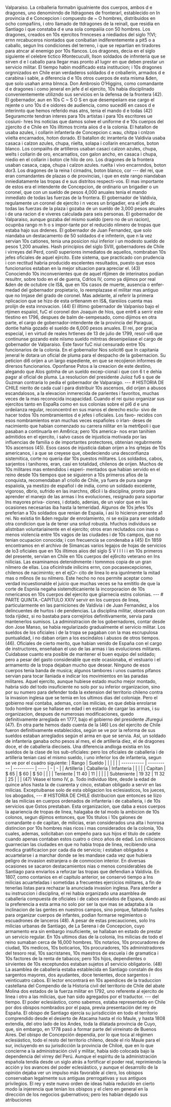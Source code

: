 Valparaiso. La cnballeria formabn igualniente dos cuerpos, ambos d e dragones, uno denominndo de Itdragones de fronterarl, establecido on In provincia d e Concepcion i compuesto de ~ O hombres, distribuidos en ocho compafiins, i otro llamado de ttdragones de la reinall, que residia en Santiago i que constaba d e una sola compaiiia con 50 hombres. Los dragones, creados en 10s ejercitos frnnceses a niediados del siglo ?(VI; ernn nrcabuceros niontados que conibatian indiferentemente a pit5 o a caballo, segun Ins condiciones del terreno, i que se repartian en tiradores para atncar al enemigo por 10s flancos. Los dragones, decia en el siglo siguiente el celebre tictico Rfontecuculli, llson soldados de infnnteria que se sirven d e l caballo para llegar mas pronto a1 lugnr en que deben prestar un servicio militar. El tiempo habin modificado esta institucion; i 10s dragones orgnnizados en Chile eran verdaderos soldados d e cnballerin, armados d e carabina i sable, a diferencia d e 10s otros cuerpos de esta misma &#x26;den, que solo usahan arma blnnca. Don Ambrosio O’Higgins, como comandante d e dragones i como jeneral en jefe d el ejercito, 10s habia disciplinado convenientemente utilizndo sus servicios en la defensa de la frontera (42). El gobernador, aun en 10s C ~ S O S en que desempeiiarn ese cargo el rejente o uno 10s d e oidores de audiencia, como sucedi6 en casos d e interinnto que hemos referido mas atns, tenia el mando d e todas (42) Seguramcnte tendran interes para 10s artistas i para 10s escritores ue cosiuni- hres Ins noticias que damos solwe el uniforme d e 10s cuerpos del zjjercito d e Chile en 10s illtimos trcinta aiios d e la colonia. El hatallon de usaba azules, i collarin infanterla de Concepcion c.wau, chitpa i cnlzon viielta encarnados, hoton dorado. El batallon dc inranterla de Valdivia usaba casaca i calzon azules, chupa, riielta, solapa i collarin encarnatlos, boton blanco. Los compaiihs de artilleros usaban casaci calzon azules, chupa, welts i collarin de oro, encarnatlos, con galon ancho, en casaca i chupa, niedio en el collarin i boton cle hilo de oro. Los dragones de la frontera usaban casaca, capa, chupa i calzon azules. ruelta i vivo encarnndos, boton dor3. Los dragones de la reina I cirnadns, boton blanco, cor --- del rei, que eran comandantes de plazas o de provincias, i que en este rango niandaban inniediatamente las tropas d e sus distritos respecti-vos. El mas importante de estos era el intendente de Concepcion, de ordinario un brigadier o un coronel, que con un sueldo de pesos 4,000 anuales tenia el mando inmediato de todas las fuerzas de la frontera. El gobernador de Valdivia, regulamente un coronel de ejercito i n veces un brigadier, era el jefe dc todas las fuerzas de la plaza i gozaba de un sueldo de 3,000 pesos anuales i de una racion d e viveres calculada para seis personas. El gobernador de Valparaiso, aunque gozaba del mismo sueldo (pero no de un racion), ocupnba rango m h o s impor-tante por el reducido nlimero de tropas que estaba hajo sus drdenes. El gobernador de Juan Fernandez, que solo niandaba un destacamento de 50 soldados d e infmterin, que n la vez servian 10s cationes, tenia una posicion niui inferior i un modesto sueldo de pesos 1,200 anuales. Hash principios del siglo SVIII, gobernadores de Chile i virreyes del Perd, coni0 superiores inmediatos de aquellos, nombraban 10s jefes oficiales de aquel ejircito. Este sistema, que practicado con prudencia i con rectitud habria producido escelentes resultados, puesto que esos funcionarios estaban en la mejor situacion para apreciar el. (43) Conociendo 10s inconvenientes que de aquel r6jimen de interinatos podian resultnr, sobre todo en el de guerra, Cdrlos IV, como ya dijimos por real &#x26;den de de octubre cle IS&#x26;, que en 10s casos de muerte, ausencia o enfer-medad del gobernador propietario, lo reemplazase el militar mas antiguo que no Imjase del grado de coronel. Mas adelante, al referir la primera nplicacion que se hizo de esta ortlenanm en IS&#x26;, tlareiiios cuenta mas prolijn de esta innovacion. (44) El illtimo gobernador de Valpaniso bajo el rtjimen espaiiol, fuC el coronel don Joaquin de hlos, que entr6 a serrir este tlestino en 1796, despues de balm de-sempesado, como dijimos en otra parte, el cargo de gobernador-intendente de la provincia del Paraguai, dontie hahia gozado el sueldo de 6,000 pesos anuales. El rei, por gracia especial, i en virtud de reales hrtlenes de 13 de julio de 1799, resol-vi6 que continunse gozando este niismo sueldo mitntras desenipeiiase el cargo de gobernador de Valparaiso. Este favor fuC niui censurado entre 10s funcionarios de la colonia. En el gobernailor Nos solicit6 que In capitania jeneral le dotara un oficial de pluma para el despacho de la gobernacion. Su peticion di6 orijen a un largo espediente, en que se recojieron informes de dirersos funcionarios. Oponfanse Pstos a la creacion de este destino, alegando que Alos gotnha de un sueldo excep-cional i que con 6 t e dehia pagsr al oficial de pluma. La resolucion del presidente Juiioz fu6 s que de Guzman contraria lo pedia el gobernador de Valparaigo. --- # HISTORIA DE CHILE nierito de cada cual i para distribuir 10s ascensos, did orijen a abusos escandalosos, a la elevacion inmerecida de parientes i favoritos, muchas veces de la mas reconocida incapacidad. Cuando el rei quiso organizar sus ejercitos tanto en EspaRa como en sus colonias sobre el pi6 d e una ordeiianza regular, reconcentrd en sus manos el derecho esclu- sivo de hacer todos 10s nombramientos d e jefes i oficiales. Los favo- recidos con esos nombramientos eran muchas veces espafioles o irlan- deses de nacimiento que habian comenzado su carrera niilitar en la metr6poli i que pasaban a continuarla en Am6rica; pero 10s america- nos eran tanihien admitidos en el ejercito, i salvo casos de injusticia motivada por las influencias de familia o de importantes protectores, obtenian regubrmente 10s ascensos (45). Esos casos de injusticia daban orijen a Ins qrtejas de 10s americanos, i a que se creyese que, obedeciendo una desconfianza sistemitica, corte no queria dar 10s puestos militares. Los soldados, cabos, sarjentos i tanihores, eran, casi en totalidad, chilenos de orijen. Muchos de 10s militares mas entendidos i esperi- mentados que habian servido en el reino desde 10s tiempos que se siguieron a 10s primeros afios de la conquista, recomendaban a1 criollo de Chile, ya fuera de pura sangre espaiiola, ya mestizo de espafiol i de india, como un soldado excelente, vigoroso, dbrio, sufrido en las inarchns, d6cil i la disciplina, pronto para aprender el manejo de las armas i Ins evoluciones, resignado para soportar Ins mayores priva- ciones, i dotado, adenias, de un valor que en las ocasiones necesarias iba hasta la temeridad. Algunos de 10s jefes 10s preferian a 10s soldados que renian de Espaiia, i asi lo hicieron presente a1 rei. No existia tin &#x26;den regular de enrolamiento, ni se exijia para ser soldado otra condicion que la de tener una snlud robusta. hfuchos individuos se alistnban voluntariainente en el ejercito; otros eran reclutados con inas o menos violencia entre 10s vagos de las ciudades i de 10s campos, que no tenian ocupacion conocida; i con frecuencia se condenaba a (45) En 1859 encontramos en el archivo de Simancas varios legajos de hojas de servicios de lo3 oficiales que en 10s illtimos aiios del siglo S V I I I i i en 10s primeros del presente, servian en Chile en 10s cuerpos del ej6rcito veterano en Ins niilicias. Las examinamos detenidnmente i tomnmos copia de un gran nilmero de ellas. Loa oficinlrsde inilicins ernn, con pocasexcepciones, chilenos de nacimirnto; en el ejCr- cito de linea lo era igunlmente la mitad mas o m6nos (le su nilmero. Este hecho no nos permite aceptar como verdad incuestionalde el juicio que muchas veces se ha emititlo de que la corte de Espniia negaha sistemdticaniente la incorporacion de 10s nmericanos en 10s cuerpos del ejercito que giiarnecia estns colonias. --- # PARTE QUINTA.-CAPITULO XXIV servir en los cuerpos de linea, particularmente en las parniciones de Valdivia i de Juan Fernandez, a los delincuentes de hurtos i de pendencias. La disciplina militar, observada con toda rijidez, si no bastaba para correjirlos definitivamente, servia para mantenerlos sumisos. La administracion de los gobernadores, contar desde don Jose Manso, se habia regularizado gradualmente el servicio militar. Los sueldos de los oficiales i de la tropa se pagaban con la mas escrupulosa puntualidad, i no daban orijen a los escindalos i abusos de otros tiempos. (46). Oficiales de cierto merito, que habian venido de España con el cargo de instructores, enseñaban el uso de las armas i las evoluciones militares. Cuidabase cuanto era posible de mantener el buen equipo del soldado; pero a pesar del gasto considerable que este ocasionaba, el vestuario i el armamento de la tropa dejaban mucho que desear. Ninguno de esos cuerpos tenia banda de musica; algunos tambores i unos cuantos pifanos servian para tocar llaniada e indicar los movimientos en las paradas militares. Aquel ejercito, aunque hubiese estado mucho mejor montado, habria sido del todo insuficiente no solo por su inferior organizacion, sino por su numero para defender toda la extension del territorio chileno contra la invasion inglesa que se temia en los ultimos dias del coloniaje. Pero el gobierno real contaba, ademas, con las milicias, en que debia enrolarse todo hombre que se hallase en edad i en estado de cargar las armas, i su organizacion, despues de numerosas modificaciones, quedo definitivamente arreglada en 1777, bajo el gobierno del presidente Jfuregui (47). En otra parte hemos dado cuenta de la (46) Los del ejercito de Chile fueron definitivamente establecidos, según se ve por la reforma de sus sueldos estaban arreglados según el arma en que se servia. Así, un soldado de infanteria ganaba ocho pesos al mes, el de artilleria diez, el de dragones doce, el de caballeria dieciseis. Una diferencia andloga existia en los sueldos de la clase de los sub-oficiales: pero los oficiales de caballeria i de artilleria tenian casi el mismo sueldo, i uno inferior los de infanteria, segun se ve por el cuadro siguiente: | Rango | Sueldo | | | | | | ----------- | ---------- | ---------- | ---- | - | - | | Artilleria | Caballeria | Infanteria | | | | | Capitan | $ 65 | $ 60 | $ 50 | | | | Teniente | 11 40 | 11 | | | | | Subteniente | 19 32 | 11 32 | 25 | | | (47) Véase el tomo IV, p. Todo individuo libre, desde la edad de quince años hasta la de cuarenta y cinco, estaban obligado a servir en las milicias. Exceptuibanse solo de esta obligacion los eclesiasticos, los jueces, los abogados, --- # HISTORIA DE CHILE distribucion que entonces se liizo de las milicias en cuerpos ordenados de infanteria i de caballeria, i de 10s servicios que Gstos prestaban. Esta organizacion, que daba a esos cuerpos la apariencia de tropas de linea, halagaba de tal modo la ambicion de 10s colonos, segun dijimos entonces, que 10s titulos i 10s galones de comandante o de capitan, de milicias, eran considerados una alta i honrosa distincion por 10s hombres nias ricos i mas considerados de la colonia, 10s cuales, ademas, solicitaban con empeño para sus hijos el titulo de cadete cuando apenas contaban estos cuatro o cinco años de edad. Los milicianos guarnecian las ciudades en que no habia tropa de linea, recibiendo una modica gratificacion por cada dia de servicio; i estaban obligados a acuartelarse i a marchar donde se les mandase cada vez que hubiera peligro de invasion estranjera o de conmocion interior. En diversas ocasiones se sacaron destacamientos nias o menos considerables de Santiago para enviarlos a reforzar las tropas que defendian a Valdivia. En 1807, como contanios en el capitulo anterior, se conservó tiempo a Ins milicias acuarteladas i sometidas a frecuentes ejercicios militares, a fin de tenerlas listas para rechazar la anunciada invasion inglesa. Para atender a su instruccion i disciplina, el rei habia organizado una asamblea de caballeria compuesta de oficiales i de cabos enviados de Espana, dando asi la preferencia a esta arma no solo por ser la que mas se adaptaba a la inclinacion de las gentes en nuestros campos, sino porque, faltando fusiles para organizar cuerpos de infantes, podian formarse regimientos o escuadrones de lanceros (48). A pesar de estas precauciones, solo Ins milicias urbanas de Santiago, de La Serena i de Concepcion, cuyo armamento era sin embargo insuficiente, se hallaban en estado de prestar un servicio regular. En 10s ultimos dias de la colonia, Ins milicias de todo el reino sumaban cerca de 16,000 hombres. 10s notarios, 10s procuradores de ciudad, 10s medicos, 10s boticarios, 10s procuradores, 10s administradores del tesoro real, 10s sacristanes, 10s maestros de escuela i de gramatica i 10s factores de la renta de tabacos; pero 10s hijos, dependientes o sirvientes de 10s exceptundos estaban sujetos a1 servicio obligatorio. (48) La asamblea de caballería estaba establecida en Santiago constaln de dos sargentos mayores, dos ayudantes, doce tenientes, doce sargentos i veinticuatro cabos. El lector encontrará en 10s apendices de la traduccion castellana del Compendio de la Historia civil del territorio de Chile del abate Molina dos estados de la fuerza militar en 1792, uno referente al ejercito de linea i otro a las milicias, que han sido agregados por el traductor. --- del tiempo. El poder eclesiástico, como sabemos, estaba representado en Chile por dos obispos nombrados por el papa, previa presentación del rey de España. El obispo de Santiago ejercía su jurisdicción en todo el territorio comprendido desde el desierto de Atacama hasta el río Maule, y hasta 1808 extendía, del otro lado de los Andes, toda la dilatada provincia de Cuyo, que, sin embargo, en 1778 pasó a formar parte del virreinato de Buenos Aires. Del obispo de Concepción dependía, por lo que toca al régimen eclesiástico, todo el resto del territorio chileno, desde el río Maule para el sur, incluyendo en su jurisdicción la provincia de Chiloé, que en lo que concierne a la administración civil y militar, había sido colocada bajo la dependencia del virrey del Perú. Aunque el espíritu de la administración española tendía desde un siglo atrás a fortificar el poder real, reprimiendo la acción y los avances del poder eclesiástico, y aunque el desarrollo de la opinión dejaba ver un impulso más favorable al clero, los obispos conservaban legalmente sus antiguas prerrogativas y sus antiguos privilegios. El rey y este nuevo orden de ideas había reducido en cierto modo la injerencia que tenían los obispos y el clero en general en la dirección de los negocios gubernativos; pero les habían dejado sus atribuciones